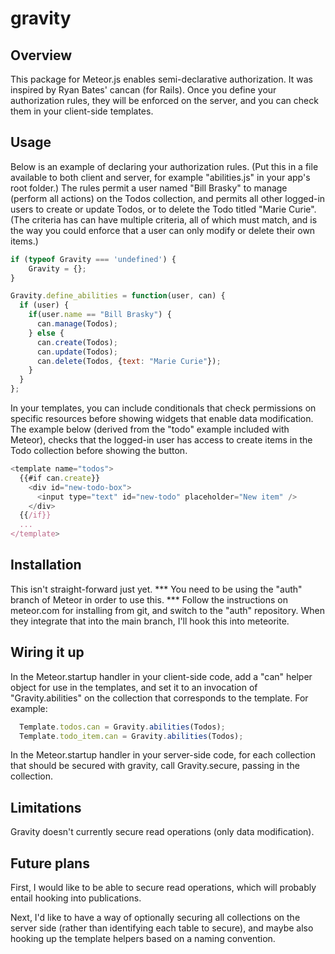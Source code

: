 gravity
=======

Overview
--------

This package for Meteor.js enables semi-declarative authorization.  It was inspired by Ryan Bates' cancan (for Rails).  Once you define your authorization rules, they will be enforced on the server, and you can check them in your client-side templates.

Usage
-----
Below is an example of declaring your authorization rules. (Put this in a file available to both client and server, for example "abilities.js" in your app's root folder.)  The rules permit a user named "Bill Brasky" to manage (perform all actions) on the Todos collection, and permits all other logged-in users to create or update Todos, or to delete the Todo titled "Marie Curie". (The criteria has can have multiple criteria, all of which must match, and is the way you could enforce that a user can only modify or delete their own items.)

``` javascript
if (typeof Gravity === 'undefined') {
	Gravity = {};
}

Gravity.define_abilities = function(user, can) {
  if (user) {
    if(user.name == "Bill Brasky") {
      can.manage(Todos);
    } else {
      can.create(Todos);
      can.update(Todos);
      can.delete(Todos, {text: "Marie Curie"});
    }
  }
};
```

In your templates, you can include conditionals that check permissions on specific resources before showing widgets that enable data modification.  The example below (derived from the "todo" example included with Meteor), checks that the logged-in user has access to create items in the Todo collection before showing the button.

``` javascript
<template name="todos">
  {{#if can.create}}
    <div id="new-todo-box">
      <input type="text" id="new-todo" placeholder="New item" />
    </div>
  {{/if}}
  ...
</template>
```

Installation
------------
This isn't straight-forward just yet. *** You need to be using the "auth" branch of Meteor in order to use this. *** Follow the instructions on meteor.com for installing from git, and switch to the "auth" repository.
When they integrate that into the main branch, I'll hook this into meteorite.

Wiring it up
------------
In the Meteor.startup handler in your client-side code, add a "can" helper object for use in the templates, and set it to an invocation of "Gravity.abilities" on the collection that corresponds to the template. For example:
``` javascript
  Template.todos.can = Gravity.abilities(Todos);
  Template.todo_item.can = Gravity.abilities(Todos);
```

In the Meteor.startup handler in your server-side code, for each collection that should be secured with gravity, call Gravity.secure, passing in the collection.

Limitations
-----------

Gravity doesn't currently secure read operations (only data modification).

Future plans
------------
First, I would like to be able to secure read operations, which will probably entail hooking into publications.

Next, I'd like to have a way of optionally securing all collections on the server side (rather than identifying each table to secure), and maybe also hooking up the template helpers based on a naming convention.
